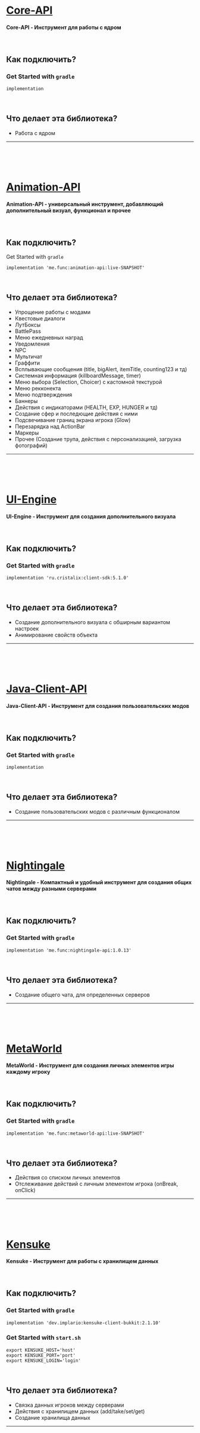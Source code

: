 <h1><a href="https://github.com/">Core-API</a></h1>
<h4>Core-API - Инструмент для работы с ядром</h4>
<br>
<h2>Как подключить?</h2>

<h3>Get Started with <code>gradle</code></h3>

```
implementation
```

<br>
<h2>Что делает эта библиотека?</h2>

* Работа с ядром







----
<br>
<br>
<br>
<h1><a href="https://github.com/cristalix-developers/animation-api-docs">Animation-API</a></h1>
<h4>Animation-API - универсальный инструмент, добавляющий дополнительный визуал, функционал и прочее</h4>
<br>
<h2>Как подключить?</h2>

Get Started with <code>gradle</code>

```
implementation 'me.func:animation-api:live-SNAPSHOT'
```

<br>
<h2>Что делает эта библиотека?</h2>

* Упрощение работы с модами
*  Квестовые диалоги
* ЛутБоксы
* BattlePass
* Меню ежедневных наград
* Уведомления
* NPC
* Мультичат
* Граффити
* Всплывающие сообщения (title, bigAlert, itemTitle, counting123 и тд)
* Системная информация (killboardMessage, timer)
* Меню выбора (Selection, Choicer) с кастомной текстурой
* Меню рекконекта
* Меню подтверждения
* Баннеры
* Действия с индикаторами (HEALTH, EXP, HUNGER и тд)
* Создание сфер и последющие действия с ними
* Подсвечивание границ экрана игрока (Glow)
* Перезарядка над ActionBar
* Маркеры
* Прочее (Создание трупа, действия с персонализацией, загрузка фотографий)







----
<br>
<br>
<br>
<h1><a href="https://github.com/cristalix-developers/cristalix-client-sdk">UI-Engine</a></h1>
<h4>UI-Engine - Инструмент для создания дополнительного визуала</h4>
<br>
<h2>Как подключить?</h2>

<h3>Get Started with <code>gradle</code></h3>

```
implementation 'ru.cristalix:client-sdk:5.1.0'
```

<br>
<h2>Что делает эта библиотека?</h2>

* Создание дополнительного визуала с обширным вариантом настроек
* Анимирование свойств объекта





----
<br>
<br>
<br>
<h1><a href="https://github.com/cristalix-developers/cristalix-client-api-java">Java-Client-API</a></h1>
<h4>Java-Client-API - Инструмент для создания пользовательских модов</h4>
<br>
<h2>Как подключить?</h2>

<h3>Get Started with <code>gradle</code></h3>

```
implementation
```

<br>
<h2>Что делает эта библиотека?</h2>

* Создание пользовательских модов с различным функционалом






----
<br>
<br>
<br>
<h1><a href="https://github.com/cristalix-developers/nightingale">Nightingale</a></h1>
<h4>Nightingale - Компактный и удобный инструмент для создания общих чатов между разными серверами</h4>
<br>
<h2>Как подключить?</h2>

<h3>Get Started with <code>gradle</code></h3>

```
implementation 'me.func:nightingale-api:1.0.13'
```

<br>
<h2>Что делает эта библиотека?</h2>

* Создание общего чата, для определенных серверов







----
<br>
<br>
<br>
<h1><a href="https://github.com/cristalix-developers/nightingale">MetaWorld</a></h1>
<h4>MetaWorld - Инструмент для создания личных элементов игры каждому игроку</h4>
<br>
<h2>Как подключить?</h2>

<h3>Get Started with <code>gradle</code></h3>

```
implementation 'me.func:metaworld-api:live-SNAPSHOT'
```

<br>
<h2>Что делает эта библиотека?</h2>

* Действия со списком личных элементов
* Отслеживание действий с личным элементом игрока (onBreak, onClick)






----
<br>
<br>
<br>
<h1><a href="https://github.com/">Kensuke</a></h1>
<h4>Kensuke - Инструмент для работы с хранилищем данных</h4>
<br>
<h2>Как подключить?</h2>

<h3>Get Started with <code>gradle</code></h3>

```
implementation 'dev.implario:kensuke-client-bukkit:2.1.10'
```

<h3>Get Started with <code>start.sh</code></h3>

```
export KENSUKE_HOST='host'
export KENSUKE_PORT='port'
export KENSUKE_LOGIN='login'
```

<br>
<h2>Что делает эта библиотека?</h2>

* Связка данных игроков между серверами
* Действия с хранилищем данных (add/take/set/get)
* Создание хранилища данных







----
<br>
<br>
<br>
<h1><a href="https://github.com/">Games5e or GameService</a></h1>
<h4>Games5e (GameService) - Инструмент для быстрого развертывания игр</h4>
<br>
<h2>Как подключить?</h2>

<h3>Get Started with <code>gradle</code></h3>

```
compileOnly 'cristalix:bukkit-core:21.01.30'
compileOnly 'cristalix:dark-paper:21.02.03'
compileOnly 'dev.xdark:feder:1.0-SNAPSHOT'
implementation 'dev.implario.bukkit:bukkit-tools:4.4.0'
implementation 'dev.implario.bukkit:dark-paper:1.0.0'
implementation 'dev.implario.games5e:bukkit-worker-core:2.0.4'
implementation 'ru.cristalix:games5e-integration:1.2.4'
```

<br>
<h2>Что делает эта библиотека?</h2>


* Действия с игрой (Запуск/Остановка)
* Получение информации об игроке
* Создание очереди и последующее добавление игроков в нее







----
<br>
<br>
<br>
<h1><a href="https://github.com/">Cristalix-Top</a></h1>
<h4>Cristalix-Top - Инструмент для работы с лидербордами</h4>
<br>
<h2>Как подключить?</h2>

<h3>Get Started with <code>gradle</code></h3>

```
implementation
```

<br>
<h2>Что делает эта библиотека?</h2>

* Создание/заполнение лидербордов







----
<br>
<br>
<br>
<h1><a href="https://github.com/cristalix-developers/arcade-client-server">Arcade-API</a></h1>
<h4>Arcade-API - Инструмент для работы с аркадами</h4>
<br>
<h2>Как подключить?</h2>

<h3>Get Started with <code>gradle</code></h3>

```
implementation 'me.func:arcade-api:0.0.5-SNAPSHOT'
```

<br>
<h2>Что делает эта библиотека?</h2>

* Использование персонализации аркад
* Аркадные бустеры
* Аркадные квесты
* Статистика аркад
* Использование BattlePass







----
<br>
<br>
<br>
<h1><a href="https://github.com/cristalix-developers/simulator-api">Simulator-API</a></h1>
<h4>Simulator-API - Инструмент для создания симуляторов</h4>
<br>
<h2>Как подключить?</h2>

<h3>Get Started with <code>gradle</code></h3>

```
implementation 'ru.kdev:simulator-api:1.0-SNAPSHOT'
```

<br>
<h2>Что делает эта библиотека?</h2>

* Создание симулятора с помощью функции createSimulator
* Редактирование формулы вычисления уровня из опыта
* Редактирование прокачиваемых предметов
* Позволяет разрабатывать геймплей, гораздо меньше задумываясь о развертывании